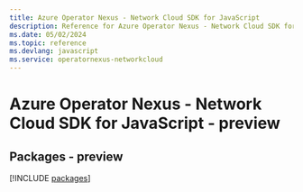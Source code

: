 ```yaml
---
title: Azure Operator Nexus - Network Cloud SDK for JavaScript
description: Reference for Azure Operator Nexus - Network Cloud SDK for JavaScript
ms.date: 05/02/2024
ms.topic: reference
ms.devlang: javascript
ms.service: operatornexus-networkcloud
---
```

# Azure Operator Nexus - Network Cloud SDK for JavaScript - preview
## Packages - preview
[!INCLUDE [packages](operator-nexus---network-cloud-index.md)]